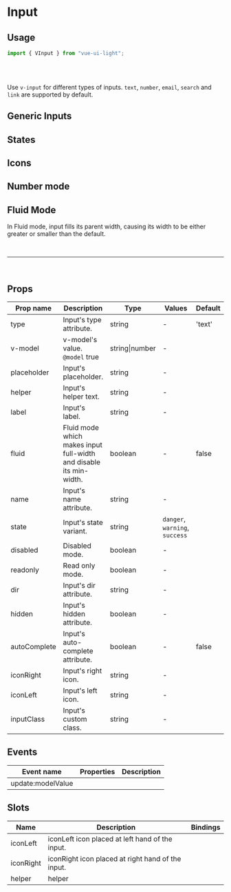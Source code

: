 # Input

## Usage

```js
import { VInput } from "vue-ui-light";
```

<br/>
<br/>

Use `v-input` for different types of inputs. `text`, `number`, `email`, `search` and `link` are supported by default.

## Generic Inputs

<example>
<template v-slot:preview>
<div class="flex mb-2">
	<v-input
		type="text"
		label="Text"
		class="mr-2"
	/>
	<v-input
		type="number"
		label="Number"
	/>
</div>
<div class="flex">
	<v-input
		class="mr-2"
		type="email"
		label="Email"
		helper="A valid email must ends with @domain.com"
	/>
	<v-input
		type="text"
		placeholder="An Input has no label :))"
	/>
</div>
</template>
<template v-slot:source>

```html
<s-card>
  <v-input type="text" label="Text" />
  <v-input type="number" label="Number" placeholder="Only accepts numbers" />
  <v-input type="search" label="Search" helper="No default appearence" />
  <v-input
    type="email"
    label="Email"
    helper="A valid email address must ends with @domain.com"
  />
  <v-input type="text" placeholder="An Input has no label :))" />
</s-card>
```

</template>
</example>

## States

<example>
<template v-slot:preview>
<s-card class="space-y-2">
	<v-input
		type="text"
		label="Text (disabled)"
		class="mr-2"
		disabled
	/>
	<v-input
		type="text"
		label="Text"
		model-value="readonly input"
		readonly
	/>
	<v-input
		type="text"
		label="Success Input"
		state="success"
		class="mr-2"
	/>
	<v-input
		type="text"
		label="Danger Input"
		state="danger"
	/>
	<v-input
		type="text"
		label="Warning Input"
		state="warning"
	/>
</s-card>
</template>
<template v-slot:source>

```html
<s-card>
  <v-input type="text" label="Text (disabled)" disabled />
  <v-input type="text" label="Text" readonly />
  <v-input type="text" label="Success Input" state="success" />
  <v-input type="text" label="Danger Input" state="danger" />
  <v-input type="text" label="Warning Input" state="warning" />
</s-card>
```

</template>
</example>

## Icons

<example>
<template v-slot:preview>
<s-card class="space-y-2">
	<v-input
		type="text"
		class="mr-2"
		icon-left="description"
		label="Left Icon"
	/>
	<v-input
		type="text"
		class="mr-2"
		icon-right="description"
		label="Right Icon"
	/>
	<v-input
		type="text"
		class="mr-2"
		icon-left="description"
		icon-right="description"
		label="Double Icon"
	/>
	<v-input
		type="text"
		class="mr-2"
		icon-left="description"
		icon-right="description"
		placeholder="Placeholder"
	/>
</s-card>
</template>
<template v-slot:source>

```html
<v-input type="text" class="mr-2" icon-left="description" label="Left Icon" />
<v-input type="text" class="mr-2" icon-right="description" label="Right Icon" />
<v-input
  type="text"
  class="mr-2"
  icon-left="description"
  icon-right="description"
  label="Double Icon"
/>
<v-input
  type="text"
  class="mr-2"
  icon-left="description"
  icon-right="description"
  placeholder="Placeholder"
/>
```

</template>
</example>

## Number mode

<example>
<template v-slot:preview>
<s-card class="space-y-2">
	 	<v-input :model-value="5"  icon-right="plus" icon-left="minus" type="number" label="Number" />
        <v-input :model-value="5"  label="Right Only" type="number">
		    <template #iconRight>
                <div class="flex flex-col gap-1">
                    <v-Icon name="plus" size="13" class="hover:text-primary-700" @click="++num"/>
                    <v-Icon name="minus" size="13" class="hover:text-primary-700" @click="--num"/>
                </div>
            </template>
        </v-input>
        <v-input :model-value="5"  label="Left Only" type="number">
            <template #iconLeft>
                <div class="flex flex-col gap-1">
                    <v-Icon name="plus" size="13" class="hover:text-primary-700" @click="++num"/>
                    <v-Icon name="minus" size="13" class="hover:text-primary-700" @click="--num"/>
                </div>
            </template>
        </v-input>
        <v-input :model-value="5"  label="Slot" type="number">
            <template #iconRight>
                <div class="flex flex-col gap-1">
                    <v-Icon name="description" size="16" class="hover:text-danger-700" @click="num++"/>
                </div>
            </template>
        </v-input>
</s-card>
		<br />
		<v-input :model-value="5" icon-right="plus" icon-left="minus" type="number" placeholder="no lable"/>
		<br />
		<v-input :model-value="5"  icon-right="plus" icon-left="minus" type="number" helper="helper" label="Helper" />
</template>
<template v-slot:source>

```html
<v-input
  :v-model="num"
  icon-right="plus"
  icon-left="minus"
  type="number"
  label="Number"
/>
<v-input :v-model="num" label="Right Only" type="number">
  <template #iconRight>
    <div class="flex flex-col gap-1">
      <v-Icon
        name="plus"
        size="13"
        class="hover:text-primary-700"
        @click="++num"
      />
      <v-Icon
        name="minus"
        size="13"
        class="hover:text-primary-700"
        @click="--num"
      />
    </div>
  </template>
</v-input>
<v-input :v-model="num" label="Left Only" type="number">
  <template #iconLeft>
    <div class="flex flex-col gap-1">
      <v-Icon
        name="plus"
        size="13"
        class="hover:text-primary-700"
        @click="++num"
      />
      <v-Icon
        name="minus"
        size="13"
        class="hover:text-primary-700"
        @click="--num"
      />
    </div>
  </template>
</v-input>
<v-input :v-model="num" label="Slot" type="number">
  <template #iconRight>
    <div class="flex flex-col gap-1">
      <v-Icon
        name="description"
        size="16"
        class="hover:text-danger-700"
        @click="num++"
      />
    </div>
  </template>
</v-input>
<v-input
  :v-model="num"
  icon-right="plus"
  icon-left="minus"
  type="number"
  placeholder="no lable"
/>
<v-input
  :v-model="num"
  icon-right="plus"
  icon-left="minus"
  type="number"
  helper="helper"
  label="Helper"
/>
```

```js
data() {
	return {
		num : 5
	}
},
```

</template>
</example>

## Fluid Mode

In Fluid mode, input fills its parent width, causing its width to be either greater or smaller than the default.

<example>
<template v-slot:preview>
	<s-card>
		<v-row class="mb-4">
			<v-col xs="12">
				<v-input
					label="Text"
					fluid
				/>
			</v-col>
		</v-row>
		<v-row justify="center">
			<v-col xs="3">
				<v-input
					label="Text"
					fluid
				/>
			</v-col>
		</v-row>
	</s-card>
</template>
<template v-slot:source>

```html
<s-card>
  <v-row>
    <v-col xs="12">
      <v-input label="Text" fluid />
    </v-col>
  </v-row>
  <v-row justify="center">
    <v-col xs="3">
      <v-input label="Text" fluid />
    </v-col>
  </v-row>
</s-card>
```

</template>
</example>

<br/>
<hr/>
<br/>

## Props

| Prop name    | Description                                                        | Type           | Values                         | Default |
| ------------ | ------------------------------------------------------------------ | -------------- | ------------------------------ | ------- |
| type         | Input's type attribute.                                            | string         | -                              | 'text'  |
| v-model      | v-model's value.<br/>`@model` true                                 | string\|number | -                              |         |
| placeholder  | Input's placeholder.                                               | string         | -                              |         |
| helper       | Input's helper text.                                               | string         | -                              |         |
| label        | Input's label.                                                     | string         | -                              |         |
| fluid        | Fluid mode which makes input full-width and disable its min-width. | boolean        | -                              | false   |
| name         | Input's name attribute.                                            | string         | -                              |         |
| state        | Input's state variant.                                             | string         | `danger`, `warning`, `success` |         |
| disabled     | Disabled mode.                                                     | boolean        | -                              |         |
| readonly     | Read only mode.                                                    | boolean        | -                              |         |
| dir          | Input's dir attribute.                                             | string         | -                              |         |
| hidden       | Input's hidden attribute.                                          | boolean        | -                              |         |
| autoComplete | Input's auto-complete attribute.                                   | boolean        | -                              | false   |
| iconRight    | Input's right icon.                                                | string         | -                              |         |
| iconLeft     | Input's left icon.                                                 | string         | -                              |         |
| inputClass   | Input's custom class.                                              | string         | -                              |         |

## Events

| Event name        | Properties | Description |
| ----------------- | ---------- | ----------- |
| update:modelValue |            |

## Slots

| Name      | Description                                       | Bindings |
| --------- | ------------------------------------------------- | -------- |
| iconLeft  | iconLeft icon placed at left hand of the input.   |          |
| iconRight | iconRight icon placed at right hand of the input. |          |
| helper    | helper                                            |          |
